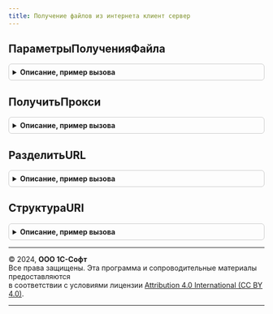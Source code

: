 ```yaml
---
title: Получение файлов из интернета клиент сервер
---
```



## ПараметрыПолученияФайла
<details style="margin: 1em 0; padding: 0.5em; border: 1px solid #ccc; border-radius: 6px;">

<summary style="font-weight: bold; cursor: pointer;">Описание, пример вызова</summary>

```bsl

// Возвращает структуру параметров для получения файла из Интернета.
//
// Возвращаемое значение:
//  Структура:
//     * ПутьДляСохранения            - Строка       - путь на сервере (включая имя файла) для сохранения скачанного файла.
//                                                     Не заполняется при сохранении файла во временное хранилище.
//     * Пользователь                 - Строка       - пользователь, от имени которого установлено соединение.
//     * Пароль                       - Строка       - пароль, пользователя от которого установлено соединение.
//     * Порт                         - Число        - порт сервера, с которым установлено соединение.
//     * Таймаут                      - Число        - таймаут на получение файла в секундах.
//     * ЗащищенноеСоединение         - Булево       - признак использования защищенного соединения ftps или https.
//                                    - ЗащищенноеСоединениеOpenSSL
//                                    - Неопределено - в случае, если защищенное соединение не используется.
//     * ПроверятьДоставкуПакетовПриОшибке - Булево - при ошибке обращения к URL включать в диагностику команду PING.
//     * ПроверятьДоступКИнтернетСервисам - Булево - необязательный параметр, по умолчанию Истина - выполняется проверка
//                                             разрешения доступа к Интернет-сервисам из приложения.
//
//    Параметры только для http (https) соединения:
//     * Заголовки                    - Соответствие - см. в синтакс-помощнике описание параметра Заголовки объекта HTTPЗапрос.
//     * ИспользоватьАутентификациюОС - Булево       - см. в синтакс-помощнике описание параметра
//                                                     ИспользоватьАутентификациюОС объекта HTTPСоединение.
//
//    Параметры только для ftp (ftps) соединения:
//     * ПассивноеСоединение          - Булево       - флаг указывает, что соединение должно пассивным (или активным).
//     * УровеньИспользованияЗащищенногоСоединения - УровеньИспользованияЗащищенногоСоединенияFTP - см. описание
//         одноименного свойства в синтакс-помощнике платформы. Значение по умолчанию - Авто.
//
Функция ПараметрыПолученияФайла() Экспорт
```

Пример вызова
```bsl
Результат = ПолучениеФайловИзИнтернетаКлиентСервер.ПараметрыПолученияФайла() 
```
</details>

## ПолучитьПрокси
<details style="margin: 1em 0; padding: 0.5em; border: 1px solid #ccc; border-radius: 6px;">

<summary style="font-weight: bold; cursor: pointer;">Описание, пример вызова</summary>

```bsl

// Устарела. Следует использовать ПолучениеФайловИзИнтернета.ПолучитьПрокси.
// Возвращает объект ИнтернетПрокси для доступа в Интернет.
// Допустимые протоколы для создания ИнтернетПрокси http, https, ftp и ftps.
//
// Параметры:
//    URLИлиПротокол - Строка - url в формате [Протокол://]<Сервер>/<Путь к файлу на сервере>,
//                              либо идентификатор протокола (http, ftp, ...).
//
// Возвращаемое значение:
//    ИнтернетПрокси - описывает параметры прокси-серверов для различных протоколов.
//                     Если не удалось распознать схему сетевой протокол,
//                     то будет создать прокси на основании протокола HTTP.
//
Функция ПолучитьПрокси(Знач URLИлиПротокол) Экспорт
```

Пример вызова
```bsl
Результат = ПолучениеФайловИзИнтернетаКлиентСервер.ПолучитьПрокси(URLИлиПротокол) 
```
</details>

## РазделитьURL
<details style="margin: 1em 0; padding: 0.5em; border: 1px solid #ccc; border-radius: 6px;">

<summary style="font-weight: bold; cursor: pointer;">Описание, пример вызова</summary>

```bsl

// Устарела. Следует использовать ОбщегоНазначенияКлиентСервер.СтруктураURI.
// Разделяет URL по составным частям: протокол, сервер, путь к ресурсу.
//
// Параметры:
//    URL - Строка - ссылка на ресурс в сети Интернет.
//
// Возвращаемое значение:
//    Структура:
//        * Протокол            - Строка - протокол доступа к ресурсу.
//        * ИмяСервера          - Строка - сервер, на котором располагается ресурс.
//        * ПутьКФайлуНаСервере - Строка - путь к ресурсу на сервере.
//
Функция РазделитьURL(Знач URL) Экспорт
```

Пример вызова
```bsl
Результат = ПолучениеФайловИзИнтернетаКлиентСервер.РазделитьURL(URL) 
```
</details>

## СтруктураURI
<details style="margin: 1em 0; padding: 0.5em; border: 1px solid #ccc; border-radius: 6px;">

<summary style="font-weight: bold; cursor: pointer;">Описание, пример вызова</summary>

```bsl

// Устарела. Следует использовать ОбщегоНазначенияКлиентСервер.СтруктураURI.
// Разбирает строку URI на составные части и возвращает в виде структуры.
// На основе RFC 3986.
//
// Параметры:
//     СтрокаURI - Строка - ссылка на ресурс в формате:
//                          <схема>://<логин>:<пароль>@<хост>:<порт>/<путь>?<параметры>#<якорь>.
//
// Возвращаемое значение:
//    Структура - составные части URI согласно формату:
//        * Схема         - Строка - схема URI.
//        * Логин         - Строка - имя пользователя.
//        * Пароль        - Строка - пароль пользователя.
//        * ИмяСервера    - Строка - часть <хост>:<порт> входного параметра.
//        * Хост          - Строка - имя сервера.
//        * Порт          - Строка - порт сервера.
//        * ПутьНаСервере - Строка - часть <путь>?<параметры>#<якорь> входного параметра.
//
Функция СтруктураURI(Знач СтрокаURI) Экспорт
```

Пример вызова
```bsl
Результат = ПолучениеФайловИзИнтернетаКлиентСервер.СтруктураURI(СтрокаURI) 
```
</details>

---

© 2024, **ООО 1С-Софт**  
Все права защищены. Эта программа и сопроводительные материалы предоставляются  
в соответствии с условиями лицензии [Attribution 4.0 International (CC BY 4.0)](https://creativecommons.org/licenses/by/4.0/legalcode).

---
